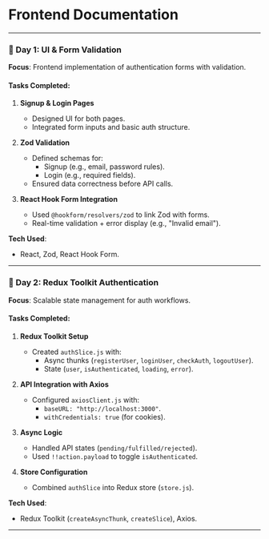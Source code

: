 # Frontend Documentation  

---

### **📅 Day 1: UI & Form Validation**  
**Focus**: Frontend implementation of authentication forms with validation.  

#### **Tasks Completed:**  
1. **Signup & Login Pages**  
   - Designed UI for both pages.  
   - Integrated form inputs and basic auth structure.  

2. **Zod Validation**  
   - Defined schemas for:  
     - Signup (e.g., email, password rules).  
     - Login (e.g., required fields).  
   - Ensured data correctness before API calls.  

3. **React Hook Form Integration**  
   - Used `@hookform/resolvers/zod` to link Zod with forms.  
   - Real-time validation + error display (e.g., "Invalid email").  

**Tech Used**:  
- React, Zod, React Hook Form.  

---

### **📅 Day 2: Redux Toolkit Authentication**  
**Focus**: Scalable state management for auth workflows.  

#### **Tasks Completed:**  
1. **Redux Toolkit Setup**  
   - Created `authSlice.js` with:  
     - Async thunks (`registerUser`, `loginUser`, `checkAuth`, `logoutUser`).  
     - State (`user`, `isAuthenticated`, `loading`, `error`).  

2. **API Integration with Axios**  
   - Configured `axiosClient.js` with:  
     - `baseURL: "http://localhost:3000"`.  
     - `withCredentials: true` (for cookies).  

3. **Async Logic**  
   - Handled API states (`pending/fulfilled/rejected`).  
   - Used `!!action.payload` to toggle `isAuthenticated`.  

4. **Store Configuration**  
   - Combined `authSlice` into Redux store (`store.js`).  

**Tech Used**:  
- Redux Toolkit (`createAsyncThunk`, `createSlice`), Axios.  

---
